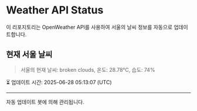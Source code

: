 
# Weather API Status

이 리포지토리는 OpenWeather API를 사용하여 서울의 날씨 정보를 자동으로 업데이트합니다.

## 현재 서울 날씨
> 서울의 현재 날씨: broken clouds, 온도: 28.78°C, 습도: 74%

⏳ 업데이트 시간: 2025-06-28 05:13:07 (UTC)

---
자동 업데이트 봇에 의해 관리됩니다.
